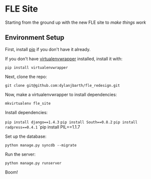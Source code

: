# FLE Site 

Starting from the ground up with the new FLE site to _make_ _things_ _work_

## Environment Setup 

First, install [pip](https://pypi.python.org/pypi/pip) if you don't have it already. 

If you don't have [virtualenvwrapper](http://virtualenvwrapper.readthedocs.org/en/latest/) installed, install it with:

`pip install virtualenvwrapper`

Next, clone the repo:

`git clone git@github.com:dylanjbarth/fle_redesign.git`

Now, make a virtualenvwrapper to install dependencies:

`mkvirtualenv fle_site`

Install dependencies:

`pip install django==1.4.3`
`pip install South==0.8.2`
`pip install radpress==0.4.1`
`pip install PIL==1.1.7

Set up the database:

`python manage.py syncdb --migrate`

Run the server:

`python manage.py runserver`

Boom!
